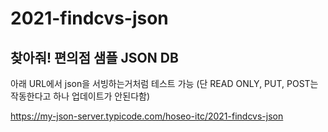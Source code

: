 # 2021-findcvs-json
## 찾아줘! 편의점 샘플 JSON DB
아래 URL에서 json을 서빙하는거처럼 테스트 가능
(단 READ ONLY, PUT, POST는 작동한다고 하나 업데이트가 안된다함)

https://my-json-server.typicode.com/hoseo-itc/2021-findcvs-json
